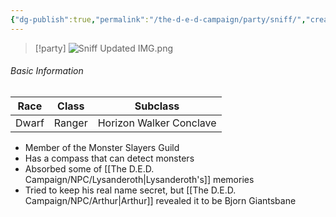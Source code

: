 ```yaml
---
{"dg-publish":true,"permalink":"/the-d-e-d-campaign/party/sniff/","created":"","updated":""}
---
```



> [!party]
> ![Sniff Updated IMG.png](/img/user/z_Assets/Sniff%20Updated%20IMG.png)

###### Basic Information 

| **Race** | **Class** | **Subclass**   |
| -------- | --------- | -------------- |
| Dwarf    | Ranger    | Horizon Walker Conclave|

- Member of the Monster Slayers Guild 
- Has a compass that can detect monsters 
- Absorbed some of [[The D.E.D. Campaign/NPC/Lysanderoth\|Lysanderoth's]] memories 
- Tried to keep his real name secret, but [[The D.E.D. Campaign/NPC/Arthur\|Arthur]] revealed it to be Bjorn Giantsbane 